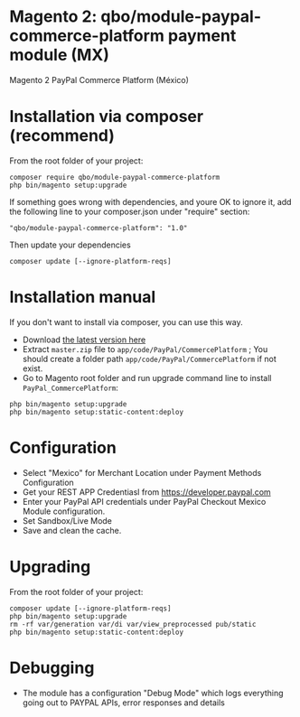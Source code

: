 # Magento 2: qbo/module-paypal-commerce-platform payment module (MX)
Magento 2 PayPal Commerce Platform (México)

# Installation via composer (recommend)

From the root folder of your project:
```
composer require qbo/module-paypal-commerce-platform
php bin/magento setup:upgrade
```
If something goes wrong with dependencies, and youre OK to ignore it,  add the following line to your composer.json under "require" section:
```
"qbo/module-paypal-commerce-platform": "1.0"
```
Then update your dependencies
```
composer update [--ignore-platform-reqs]
```

# Installation manual

If you don't want to install via composer, you can use this way. 

- Download [the latest version here](https://github.com/qbo-tech/magento2-paypal-commerce-platform/archive/master.zip) 
- Extract `master.zip` file to `app/code/PayPal/CommercePlatform` ; You should create a folder path `app/code/PayPal/CommercePlatform` if not exist.
- Go to Magento root folder and run upgrade command line to install `PayPal_CommercePlatform`:

```
php bin/magento setup:upgrade
php bin/magento setup:static-content:deploy
```

# Configuration

- Select "Mexico" for Merchant Location under Payment Methods Configuration
- Get your REST APP Credentiasl from https://developer.paypal.com
- Enter your PayPal API credentials under PayPal Checkout Mexico Module configuration.
- Set Sandbox/Live Mode
- Save and clean the cache.

# Upgrading

From the root folder of your project:
```
composer update [--ignore-platform-reqs]
php bin/magento setup:upgrade
rm -rf var/generation var/di var/view_preprocessed pub/static
php bin/magento setup:static-content:deploy
```
# Debugging

- The module has a configuration "Debug Mode" which logs everything going out to PAYPAL APIs, error responses and details
